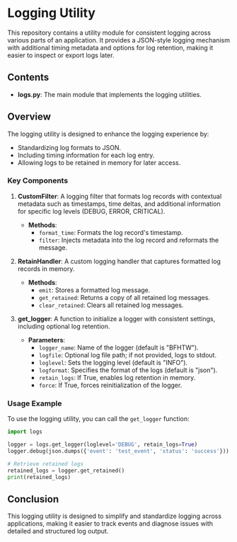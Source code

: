 # Logging Utility

This repository contains a utility module for consistent logging across various parts of an application. It provides a JSON-style logging mechanism with additional timing metadata and options for log retention, making it easier to inspect or export logs later.

## Contents

- **logs.py**: The main module that implements the logging utilities.

## Overview

The logging utility is designed to enhance the logging experience by:
- Standardizing log formats to JSON.
- Including timing information for each log entry.
- Allowing logs to be retained in memory for later access.

### Key Components

1. **CustomFilter**: A logging filter that formats log records with contextual metadata such as timestamps, time deltas, and additional information for specific log levels (DEBUG, ERROR, CRITICAL).
   - **Methods**:
     - `format_time`: Formats the log record's timestamp.
     - `filter`: Injects metadata into the log record and reformats the message.

2. **RetainHandler**: A custom logging handler that captures formatted log records in memory.
   - **Methods**:
     - `emit`: Stores a formatted log message.
     - `get_retained`: Returns a copy of all retained log messages.
     - `clear_retained`: Clears all retained log messages.

3. **get_logger**: A function to initialize a logger with consistent settings, including optional log retention.
   - **Parameters**:
     - `logger_name`: Name of the logger (default is "BFHTW").
     - `logfile`: Optional log file path; if not provided, logs to stdout.
     - `loglevel`: Sets the logging level (default is "INFO").
     - `logformat`: Specifies the format of the logs (default is "json").
     - `retain_logs`: If True, enables log retention in memory.
     - `force`: If True, forces reinitialization of the logger.

### Usage Example

To use the logging utility, you can call the `get_logger` function:

```python
import logs

logger = logs.get_logger(loglevel='DEBUG', retain_logs=True)
logger.debug(json.dumps({'event': 'test_event', 'status': 'success'}))

# Retrieve retained logs
retained_logs = logger.get_retained()
print(retained_logs)
```

## Conclusion

This logging utility is designed to simplify and standardize logging across applications, making it easier to track events and diagnose issues with detailed and structured log output.